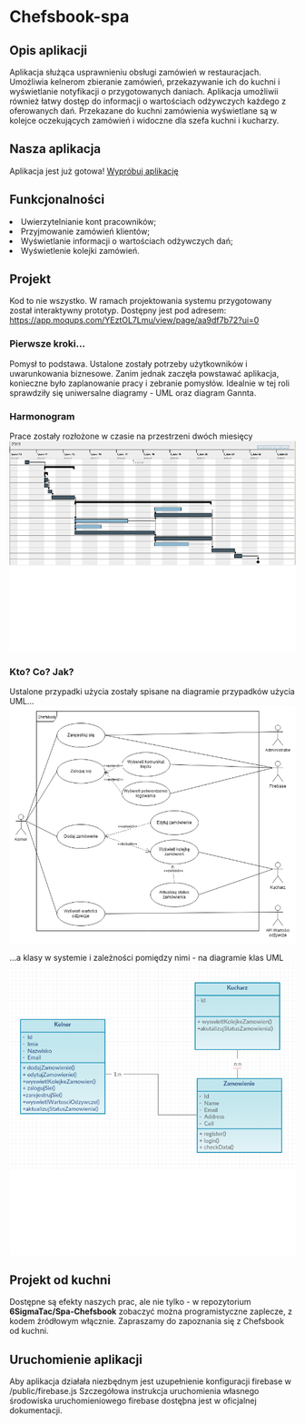 # Chefsbook-spa
## Opis aplikacji

Aplikacja służąca usprawnieniu obsługi zamówień w restauracjach. Umożliwia kelnerom zbieranie zamówień, przekazywanie ich do kuchni i wyświetlanie notyfikacji o przygotowanych daniach. Aplikacja umożliwii również łatwy dostęp do informacji o wartościach odżywczych każdego z oferowanych dań. Przekazane do kuchni zamówienia wyświetlane są w kolejce oczekujących zamówień i widoczne dla szefa kuchni i kucharzy.

## Nasza aplikacja

Aplikacja jest już gotowa!
<a href="https://chefsbook-8883e.web.app">Wypróbuj aplikację</a>

## Funkcjonalności

<li>Uwierzytelnianie kont pracowników;</li>
<li>Przyjmowanie zamówień klientów;</li>
<li>Wyświetlanie informacji o wartościach odżywczych dań;</li>
<li>Wyświetlenie kolejki zamówień.</li>

## Projekt

Kod to nie wszystko. W ramach projektowania systemu przygotowany został interaktywny prototyp. Dostępny jest pod adresem: https://app.moqups.com/YEztOL7Lmu/view/page/aa9df7b72?ui=0

### Pierwsze kroki...

Pomysł to podstawa. Ustalone zostały potrzeby użytkowników i uwarunkowania biznesowe. Zanim jednak zaczęła powstawać aplikacja, konieczne było zaplanowanie pracy i zebranie pomysłów. Idealnie w tej roli sprawdziły się uniwersalne diagramy - UML oraz diagram Gannta.

### Harmonogram

Prace zostały rozłożone w czasie na przestrzeni dwóch miesięcy
<img src="https://raw.githubusercontent.com/6SigmaTac/Spa-Chefsbook/master/ChefsbookGannt.bmp">

### Kto? Co? Jak?

Ustalone przypadki użycia zostały spisane na diagramie przypadków użycia UML...
<img src="https://raw.githubusercontent.com/6SigmaTac/Spa-Chefsbook/master/ChefsbookUC.png">

...a klasy w systemie i zależności pomiędzy nimi - na diagramie klas UML
<img src="https://raw.githubusercontent.com/6SigmaTac/Spa-Chefsbook/master/ChefsbookClass.bmp">

## Projekt od kuchni

Dostępne są efekty naszych prac, ale nie tylko - w repozytorium <strong href="https://github.com/6SigmaTac/Spa-Chefsbook">6SigmaTac/Spa-Chefsbook</strong> zobaczyć można programistyczne zaplecze, z kodem źródłowym włącznie. Zapraszamy do zapoznania się z Chefsbook od kuchni.

## Uruchomienie aplikacji

Aby aplikacja działała niezbędnym jest uzupełnienie konfiguracji firebase w /public/firebase.js
Szczegółowa instrukcja uruchomienia własnego środowiska uruchomieniowego firebase dostęþna jest w oficjalnej dokumentacji.


